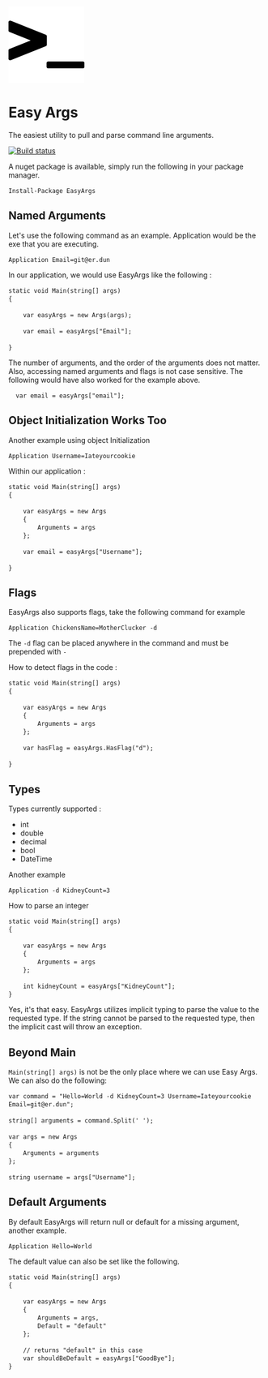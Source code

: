 ![alt text](https://raw.githubusercontent.com/masterjeef/easy-args/master/easy-arg-icon.png "Easy Args")

# Easy Args

The easiest utility to pull and parse command line arguments.

[![Build status](https://ci.appveyor.com/api/projects/status/w7vwd418k6ltur9k?svg=true)](https://ci.appveyor.com/project/masterjeef/easy-args)

A nuget package is available, simply run the following in your package manager.

    Install-Package EasyArgs

## Named Arguments

Let's use the following command as an example. Application would be the exe that you are executing.

    Application Email=git@er.dun

In our application, we would use EasyArgs like the following :

    static void Main(string[] args)
    {

        var easyArgs = new Args(args);

        var email = easyArgs["Email"];

    }

The number of arguments, and the order of the arguments does not matter. Also, accessing named arguments and flags is not case sensitive. The following would have also worked for the example above.

      var email = easyArgs["email"];

## Object Initialization Works Too

Another example using object Initialization

    Application Username=Iateyourcookie

Within our application :

    static void Main(string[] args)
    {

        var easyArgs = new Args
        {
            Arguments = args
        };

        var email = easyArgs["Username"];

    }

## Flags

EasyArgs also supports flags, take the following command for example

    Application ChickensName=MotherClucker -d

The `-d` flag can be placed anywhere in the command and must be prepended with `-`

How to detect flags in the code :

    static void Main(string[] args)
    {

        var easyArgs = new Args
        {
            Arguments = args
        };

        var hasFlag = easyArgs.HasFlag("d");

    }

## Types

Types currently supported :

* int
* double
* decimal
* bool
* DateTime

Another example

    Application -d KidneyCount=3

How to parse an integer

    static void Main(string[] args)
    {

        var easyArgs = new Args
        {
            Arguments = args
        };

        int kidneyCount = easyArgs["KidneyCount"];
    }

Yes, it's that easy. EasyArgs utilizes implicit typing to parse the value to the requested type. If the string cannot be parsed to the requested type, then the implicit cast will throw an exception.

## Beyond Main

`Main(string[] args)` is not be the only place where we can use Easy Args. We can also do the following:

    var command = "Hello=World -d KidneyCount=3 Username=Iateyourcookie Email=git@er.dun";
    
    string[] arguments = command.Split(' ');

    var args = new Args
    {
        Arguments = arguments
    };

    string username = args["Username"];

## Default Arguments

By default EasyArgs will return null or default for a missing argument, another example.

    Application Hello=World

The default value can also be set like the following.

    static void Main(string[] args)
    {

        var easyArgs = new Args
        {
            Arguments = args,
            Default = "default"
        };
        
        // returns "default" in this case
        var shouldBeDefault = easyArgs["GoodBye"];
    }